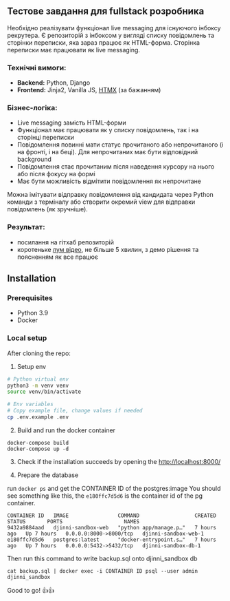 Тестове завдання для fullstack розробника
-----------------------------------------

Необхідно реалізувати функціонал live messaging для існуючого інбоксу рекрутера. Є репозиторій з інбоксом у вигляді списку повідомлень та сторінки переписки, яка зараз працює як HTML-форма. Сторінка переписки має працювати як live messaging.

### Технічні вимоги:

*   **Backend:** Python, Django
*   **Frontend:** Jinja2, Vanilla JS, [HTMX](https://htmx.org/) (за бажанням)

### Бізнес-логіка:

*   Live messaging замість HTML-форми
*   Функціонал має працювати як у списку повідомлень, так і на сторінці переписки
*   Повідомлення повинні мати статус прочитаного або непрочитаного (і на фронті, і на беці). Для непрочитаних має бути відповідний background
*   Повідомлення стає прочитаним після наведення курсору на нього або після фокусу на формі
*   Має бути можливість відмітити повідомлення як непрочитане


Можна імітувати відправку повідомлення від кандидата через Python команди з терміналу або створити окремий view для відправки повідомлень (як зручніше).

### Результат:

*   посилання на гітхаб репозиторій
*   коротеньке [лум відео](loom.com), не більше 5 хвилин, з демо рішення та поясненням як все працює

## Installation

### Prerequisites 

- Python 3.9
- Docker  

### Local setup

After cloning the repo:

1. Setup env

```bash
# Python virtual env
python3 -m venv venv
source venv/bin/activate
```

```bash
# Env variables
# Copy example file, change values if needed
cp .env.example .env
```

2. Build and run the docker container
```
docker-compose build
docker-compose up -d
```

3. Check if the installation succeeds by opening the [http://localhost:8000/]()


4. Prepare the database 

run `docker ps` and get the CONTAINER ID of the postgres:image
You should see something like this, the `e180ffc7d5d6` is the container id of the pg container.

```
CONTAINER ID   IMAGE                COMMAND                  CREATED       STATUS       PORTS                    NAMES
9432a9884aad   djinni-sandbox-web   "python app/manage.p…"   7 hours ago   Up 7 hours   0.0.0.0:8000->8000/tcp   djinni-sandbox-web-1
e180ffc7d5d6   postgres:latest      "docker-entrypoint.s…"   7 hours ago   Up 7 hours   0.0.0.0:5432->5432/tcp   djinni-sandbox-db-1
```

Then run this command to write backup.sql onto djinni_sandbox db

```
cat backup.sql | docker exec -i CONTAINER ID psql --user admin djinni_sandbox
```

Good to go! 👍👍

